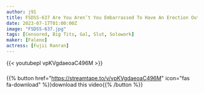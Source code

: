 ```yaml
---
author: j91
title: FSDSS-637 Are You Aren’t You Embarrassed To Have An Erection Outside? A Slutty Boss Who Stopped Her Masochistic Man Kun And Teased Him At The Limit Of A Date And Immediately Brought Him To A Hotel And Made Him Ejaculate Over And Over Again Ranran Fujii
date: 2023-07-17T01:00:00Z
image: "FSDSS-637.jpg"
tags: [Censored, Big Tits, Gal, Slut, Solowork]
maker: [Faleno]
actress: [Fujii Ranran]
---
```



{{< youtubepl vpKVgdaeoaC496M >}}
###

{{% button href="https://streamtape.to/v/vpKVgdaeoaC496M" icon="fas fa-download" %}}download this video{{% /button %}}

